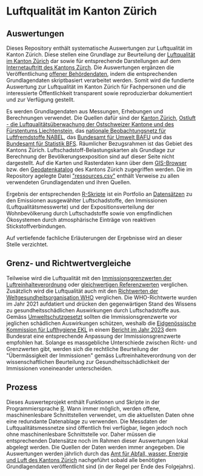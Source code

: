 # Luftqualität im Kanton Zürich

## Auswertungen

Dieses Repository enthält systematische Auswertungen zur Luftqualität im Kanton Zürich. Diese stellen eine Grundlage zur Beurteilung der [Luftqualität im Kanton Zürich](https://www.zh.ch/de/umwelt-tiere/luft-strahlung/luftqualitaet-auswirkungen.html) dar sowie für entsprechende Darstellungen auf dem [Internetauftritt des Kantons Zürch](https://www.zh.ch/de/umwelt-tiere/luft-strahlung/luftqualitaet-auswirkungen.html). Die Auswertungen ergänzen die Veröffentlichung [offener Behördendaten](https://www.zh.ch/de/politik-staat/opendata.html), indem die entsprechenden Grundlagendaten skriptbasiert verarbeitet werden. Somit wird die fundierte Auswertung zur Luftqualität im Kanton Zürich für Fachpersonen und die interessierte Öffentlichkeit transparent sowie reproduzierbar dokumentiert und zur Verfügung gestellt.


Es werden Grundlagendaten aus Messungen, Erhebungen und Berechnungen verwendet. Die Quellen dafür sind der [Kanton Zürich](https://www.zh.ch/de.html), [Ostluft - die Luftqualitätsüberwachung der Ostschweizer Kantone und des Fürstentums Liechtenstein](https://www.ostluft.ch/), das [nationale Beobachtungsnetz für Luftfremdstoffe NABEL](https://www.bafu.admin.ch/bafu/de/home/themen/luft/zustand/daten/nationales-beobachtungsnetz-fuer-luftfremdstoffe--nabel-.html), das [Bundesamt für Umwelt BAFU](https://www.bafu.admin.ch/bafu/de/home.html) und das [Bundesamt für Statistik BFS](https://www.bfs.admin.ch/bfs/de/home.html). Räumlicher Bezugsrahmen ist das Gebiet des Kantons Zürich. Luftschadstoff-Belastungskarten als Grundlage zur Berechnung der Bevölkerungsexposition sind auf dieser Seite nicht dargestellt. Auf die Karten und Rasterdaten kann über dem [GIS-Browser](https://geo.zh.ch/s/b2b05f16-f6fa-406e-abfa-18bfb9f8440e) bzw. den [Geodatenkatalog](https://geo.zh.ch/data) des Kantons Zürich zugegriffen werden. Die im Repository agelegte Datei ["ressources.csv"](https://github.com/awelZH/airquality/blob/main/inst/extdata/meta/ressources.csv) enthält Verweise zu allen verwendeten Grundlagendaten und ihren Quellen.


Ergebnis der entsprechenden [R-Skripte](https://github.com/awelZH/airquality/tree/main/scripts) ist ein Portfolio an [Datensätzen](https://github.com/awelZH/airquality/tree/main/inst/extdata/output) zu den Emissionen ausgewählter Luftschadstoffe, den Immissionen (Luftqualitätsmesswerte) und der Expositionsverteilung der Wohnbevölkerung durch Luftschadstoffe sowie von empfindlichen Ökosystemen durch atmosphärische Einträge von reaktiven Stickstoffverbindungen. 


Auf vertiefende fachliche Erläuterungen der Ergebnisse wird an dieser Stelle verzichtet.


## Grenz- und Richtwertvergleiche

Teilweise wird die Luftqualität mit den [Immissionsgrenzwerten der Luftreinhalteverordnung](https://www.fedlex.admin.ch/eli/cc/1986/208_208_208/de) oder [gleichwertigen Referenzwerten](https://www.bafu.admin.ch/bafu/de/home/themen/luft/publikationen-studien/publikationen/uebermaessigkeit-von-stickstoff-eintraegen-und-ammoniak-immissionen.html) verglichen. Zusätzlich wird die Luftqualität auch mit den [Richtwerten der Weltgesundheitsorganisation WHO](https://www.who.int/publications/i/item/9789240034228) verglichen. Die WHO-Richtwerte wurden im Jahr 2021 aufdatiert und drücken den gegenwärtigen Stand des Wissens zu gesundheitsschädlichen Auswirkungen durch Luftschadstoffe aus. Gemäss [Umweltschutzgesetzt](https://www.fedlex.admin.ch/eli/cc/1984/1122_1122_1122/de) sollten die Immissionsgrenzwerte vor jeglichen schädlichen Auswirkungen schützen, weshalb die [Eidgenössische Kommission für Lufthygiene EKL](https://www.ekl.admin.ch/de/eidgenoessische-kommission-fuer-lufthygiene-ekl) in einem [Bericht im Jahr 2023](https://www.ekl.admin.ch/inhalte/dateien/pdf/EKL-231120_de_orig.pdf) dem Bundesrat eine entsprechende Anpassung der Immissionsgrenzwerte empfohlen hat. Solange es massgebliche Unterschiede zwischen Richt- und Grenzwerten gibt, werden sich die rechtliche Beurteilung der "Übermässigkeit der Immissionen" gemäss Luftreinhalteverordnung von der wissenschaftlichen Beurteilung zur Gesundheitsschädlichkeit der Immissionen voneineander unterscheiden.


## Prozess

Dieses Auswerteprojekt enthält Funktionen und Skripte in der Programmiersprache [R](https://cran.r-project.org/). Wann immer möglich, werden offene, maschinenlesbare Schnittstellen verwendet, um die aktuellsten Daten ohne eine redundante Datenablage zu verwenden. Die  Messdaten der Luftqualitätsmessnetze sind öffentlich frei verfügbar, liegen jedoch noch ohne maschinenlesbare Schnittstelle vor. Daher müssen die entsprechenden Datensätze noch im Rahmen dieser Auswertungen lokal abgelegt werden. Die Quellen der Daten werden immer angegeben. Die Auswertungen werden jährlich durch das [Amt für Abfall, wasser, Energie und Luft des Kantons Zürich](https://www.zh.ch/de/baudirektion/amt-fuer-abfall-wasser-energie-luft.html) nachgeführt sobald alle benötigten Grundlagendaten veröffentlicht sind (in der Regel per Ende des Folgejahrs).
